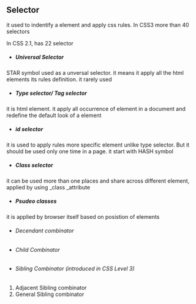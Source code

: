 ## Selector

it used to indentify a element and apply css rules. In CSS3 more than 40 selectors

In CSS 2.1, has 22 selector

* ##### Universal Selector


STAR symbol used as a unversal selector. it means it apply all the html elements its rules definition. it rarely used

* ##### Type selector\/ Tag selector


it is html element. it apply all occurrence of element in a document and redefine the default look of a element

* ##### id selector


it is used to apply rules more specific element unlike type selector. But it should be used only one time in a page. it start with HASH symbol

* ##### Class selector


it can be used more than one places and share across different element, applied by using \_class \_attribute

* ##### Psudeo classes

it is applied by browser itself based on posistion of elements

* ###### Decendant combinator

* ###### Child Combinator

* ###### Sibling Combinator \(introduced in CSS Level 3\)

1. Adjacent Sibling combinator
2. General Sibling combinator

